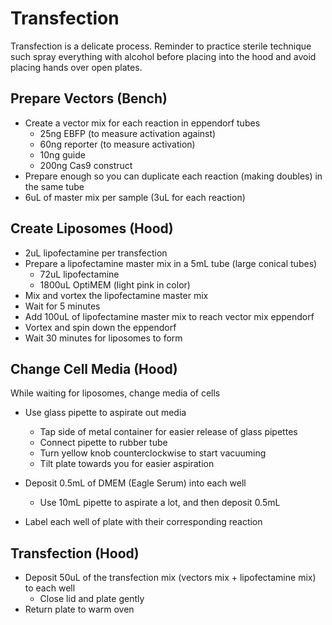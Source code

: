 Transfection
=============

Transfection is a delicate process. Reminder to practice sterile technique such
spray everything with alcohol before placing into the hood and avoid placing hands over open plates.

Prepare Vectors (Bench)
------------------------

* Create a vector mix for each reaction in eppendorf tubes
  * 25ng EBFP (to measure activation against)
  * 60ng reporter (to measure activation)
  * 10ng guide
  * 200ng Cas9 construct
* Prepare enough so you can duplicate each reaction (making doubles) in the same tube
* 6uL of master mix per sample (3uL for each reaction)

Create Liposomes (Hood)
------------------------

* 2uL lipofectamine per transfection
* Prepare a lipofectamine master mix in a 5mL tube (large conical tubes)
  * 72uL lipofectamine
  * 1800uL OptiMEM (light pink in color)
* Mix and vortex the lipofectamine master mix
* Wait for 5 minutes
* Add 100uL of lipofectamine master mix to reach vector mix eppendorf
* Vortex and spin down the eppendorf
* Wait 30 minutes for liposomes to form

Change Cell Media (Hood)
-------------------------

While waiting for liposomes, change media of cells

* Use glass pipette to aspirate out media
  * Tap side of metal container for easier release of glass pipettes
  * Connect pipette to rubber tube
  * Turn yellow knob counterclockwise to start vacuuming
  * Tilt plate towards you for easier aspiration

* Deposit 0.5mL of DMEM (Eagle Serum) into each well
  * Use 10mL pipette to aspirate a lot, and then deposit 0.5mL

* Label each well of plate with their corresponding reaction

Transfection (Hood)
--------------------

* Deposit 50uL of the transfection mix (vectors mix + lipofectamine mix) to each well
  * Close lid and plate gently
* Return plate to warm oven

